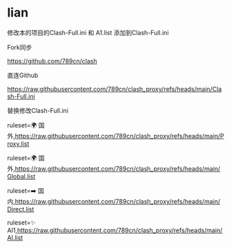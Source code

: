 # lian

修改本的项目的Clash-Full.ini
和 A1.list
添加到Clash-Full.ini

Fork同步

https://github.com/789cn/clash

直连Github

https://raw.githubusercontent.com/789cn/clash_proxy/refs/heads/main/Clash-Full.ini

 





替换修改Clash-Full.ini

ruleset=🌍 国外,https://raw.githubusercontent.com/789cn/clash_proxy/refs/heads/main/Proxy.list

ruleset=🌍 国外,https://raw.githubusercontent.com/789cn/clash_proxy/refs/heads/main/Global.list

ruleset=➡️ 国内,https://raw.githubusercontent.com/789cn/clash_proxy/refs/heads/main/Direct.list

ruleset=✨ AI1,https://raw.githubusercontent.com/789cn/clash_proxy/refs/heads/main/AI.list

